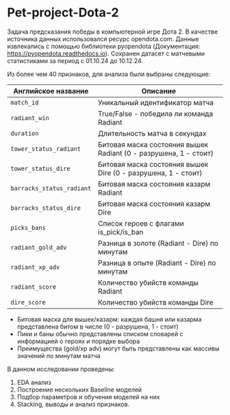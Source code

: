 # Pet-project-Dota-2
Задача предсказания победы в компьютерной игре Дота 2. В качестве источника данных использовался ресурс opendota.com. Данные извлекались с помощью библиотеки pyopendota (Документация: https://pyopendota.readthedocs.io). Сохранен датасет с матчевыми статистиками за период с 01.10.24 до 10.12.24.

Из более чем 40 признаков, для анализа были выбраны следующие:

| Английское название          | Описание                                                                |
|------------------------------|-------------------------------------------------------------------------|
| `match_id`                   | Уникальный идентификатор матча                                          |
| `radiant_win`                | True/False - победила ли команда Radiant                                |
| `duration`                   | Длительность матча в секундах                                           |
| `tower_status_radiant`       | Битовая маска состояния вышек Radiant (0 - разрушена, 1 - стоит)        |
| `tower_status_dire`          | Битовая маска состояния вышек Dire (0 - разрушена, 1 - стоит)           |
| `barracks_status_radiant`    | Битовая маска состояния казарм Radiant                                  |
| `barracks_status_dire`       | Битовая маска состояния казарм Dire                                     |
| `picks_bans`                 | Список героев с флагами is_pick/is_ban                                  |
| `radiant_gold_adv`           | Разница в золоте (Radiant - Dire) по минутам                            |
| `radiant_xp_adv`             | Разница в опыте (Radiant - Dire) по минутам                             |
| `radiant_score`              | Количество убийств команды Radiant                                      |
| `dire_score`                 | Количество убийств команды Dire                                         |

- Битовая маска для вышек/казарм: каждая башня или казарма представлена битом в числе (0 - разрушена, 1 - стоит)
- Пики и баны обычно представлены списком словарей с информацией о героях и порядке выбора
- Преимущества (gold/xp adv) могут быть представлены как массивы значений по минутам матча

В данном исследовании проведены:
1) EDA анализ
2) Построение нескольких Baseline моделей
3) Подбор параметров и обучения моделей на них
4) Stacking, выводы и анализ признаков.

